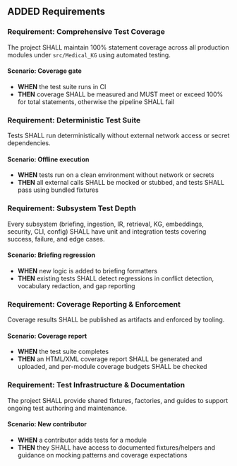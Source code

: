 ## ADDED Requirements

### Requirement: Comprehensive Test Coverage
The project SHALL maintain 100% statement coverage across all production modules under `src/Medical_KG` using automated testing.

#### Scenario: Coverage gate
- **WHEN** the test suite runs in CI
- **THEN** coverage SHALL be measured and MUST meet or exceed 100% for total statements, otherwise the pipeline SHALL fail

### Requirement: Deterministic Test Suite
Tests SHALL run deterministically without external network access or secret dependencies.

#### Scenario: Offline execution
- **WHEN** tests run on a clean environment without network or secrets
- **THEN** all external calls SHALL be mocked or stubbed, and tests SHALL pass using bundled fixtures

### Requirement: Subsystem Test Depth
Every subsystem (briefing, ingestion, IR, retrieval, KG, embeddings, security, CLI, config) SHALL have unit and integration tests covering success, failure, and edge cases.

#### Scenario: Briefing regression
- **WHEN** new logic is added to briefing formatters
- **THEN** existing tests SHALL detect regressions in conflict detection, vocabulary redaction, and gap reporting

### Requirement: Coverage Reporting & Enforcement
Coverage results SHALL be published as artifacts and enforced by tooling.

#### Scenario: Coverage report
- **WHEN** the test suite completes
- **THEN** an HTML/XML coverage report SHALL be generated and uploaded, and per-module coverage budgets SHALL be checked

### Requirement: Test Infrastructure & Documentation
The project SHALL provide shared fixtures, factories, and guides to support ongoing test authoring and maintenance.

#### Scenario: New contributor
- **WHEN** a contributor adds tests for a module
- **THEN** they SHALL have access to documented fixtures/helpers and guidance on mocking patterns and coverage expectations

